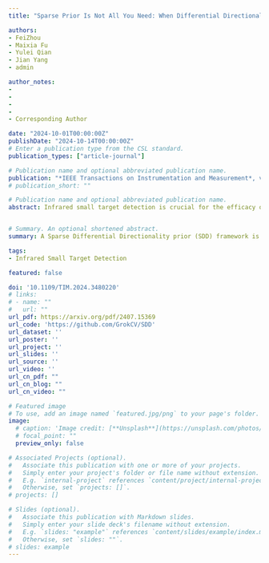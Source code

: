 ```yaml
---
title: "Sparse Prior Is Not All You Need: When Differential Directionality Meets Saliency Coherence for Infrared Small Target Detection"

authors:
- FeiZhou
- Maixia Fu
- Yulei Qian
- Jian Yang
- admin

author_notes:
- 
- 
- 
- 
- Corresponding Author

date: "2024-10-01T00:00:00Z"
publishDate: "2024-10-14T00:00:00Z"
# Enter a publication type from the CSL standard.
publication_types: ["article-journal"]

# Publication name and optional abbreviated publication name.
publication: "*IEEE Transactions on Instrumentation and Measurement*, vol. 73, pp. 1–18, 2024"
# publication_short: ""

# Publication name and optional abbreviated publication name.
abstract: Infrared small target detection is crucial for the efficacy of infrared search and tracking systems. Current tensor decomposition methods emphasize representing small targets with sparsity but struggle to separate targets from complex backgrounds due to insufficient use of intrinsic directional information and reduced target visibility during decomposition. To address these challenges, this study introduces a Sparse Differential Directionality prior (SDD) framework. SDD leverages the distinct directional characteristics of targets to differentiate them from the background, applying mixed sparse constraints on the differential directional images and continuity difference matrix of the temporal component, both derived from Tucker decomposition. We further enhance target detectability with a saliency coherence strategy that intensifies target contrast against the background during hierarchical decomposition. A Proximal Alternating Minimization-based (PAM) algorithm efficiently solves our proposed model. Experimental results on several real-world datasets validate our method's effectiveness, outperforming ten state-of-the-art methods in target detection and clutter suppression. Our code is available at https://github.com/GrokCV/SDD.


# Summary. An optional shortened abstract.
summary: A Sparse Differential Directionality prior (SDD) framework is proposed for infrared small target detection. SDD leverages directional characteristics to differentiate targets from background, applying mixed sparse constraints on differential directional images and continuity difference matrix derived from Tucker decomposition. Saliency coherence strategy further enhances target detectability during hierarchical decomposition.

tags:
- Infrared Small Target Detection

featured: false

doi: '10.1109/TIM.2024.3480220'
# links:
# - name: ""
#   url: ""
url_pdf: https://arxiv.org/pdf/2407.15369
url_code: 'https://github.com/GrokCV/SDD'
url_dataset: ''
url_poster: ''
url_project: ''
url_slides: ''
url_source: ''
url_video: ''
url_cn_pdf: ""
url_cn_blog: ""
url_cn_video: ""

# Featured image
# To use, add an image named `featured.jpg/png` to your page's folder. 
image:
  # caption: 'Image credit: [**Unsplash**](https://unsplash.com/photos/jdD8gXaTZsc)'
  # focal_point: ""
  preview_only: false

# Associated Projects (optional).
#   Associate this publication with one or more of your projects.
#   Simply enter your project's folder or file name without extension.
#   E.g. `internal-project` references `content/project/internal-project/index.md`.
#   Otherwise, set `projects: []`.
# projects: []

# Slides (optional).
#   Associate this publication with Markdown slides.
#   Simply enter your slide deck's filename without extension.
#   E.g. `slides: "example"` references `content/slides/example/index.md`.
#   Otherwise, set `slides: ""`.
# slides: example
---
```

